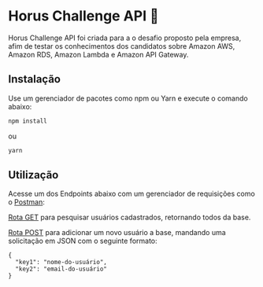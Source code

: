 # Horus Challenge API 🌟

Horus Challenge API foi criada para a o desafio proposto pela empresa, afim de testar os conhecimentos dos candidatos sobre Amazon AWS, Amazon RDS, Amazon Lambda e Amazon API Gateway.

## Instalação

Use um gerenciador de pacotes como npm ou Yarn e execute o comando abaixo:

```bash
npm install
```

ou

```bash
yarn
```

## Utilização

Acesse um dos Endpoints abaixo com um gerenciador de requisições como o [Postman](https://www.postman.com/):

[Rota GET](https://ceei044emh.execute-api.sa-east-1.amazonaws.com/dev/users/search) para pesquisar usuários cadastrados, retornando todos da base.

[Rota POST](https://ceei044emh.execute-api.sa-east-1.amazonaws.com/dev/users/create) para adicionar um novo usuário a base, mandando uma solicitação em JSON com o seguinte formato:

```
{
  "key1": "nome-do-usuário",
  "key2": "email-do-usuário"
}
```
